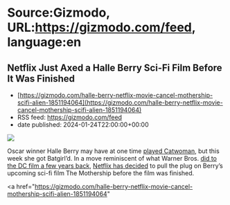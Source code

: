 # Source:Gizmodo, URL:https://gizmodo.com/feed, language:en

## Netflix Just Axed a Halle Berry Sci-Fi Film Before It Was Finished
 - [https://gizmodo.com/halle-berry-netflix-movie-cancel-mothership-scifi-alien-1851194064](https://gizmodo.com/halle-berry-netflix-movie-cancel-mothership-scifi-alien-1851194064)
 - RSS feed: https://gizmodo.com/feed
 - date published: 2024-01-24T22:00:00+00:00

<img class="type:primaryImage" src="https://i.kinja-img.com/image/upload/c_fit,q_80,w_636/4ab2b499a81ba6b63a6f2151d22bc35c.jpg" /><p>Oscar winner Halle Berry may have at one time <a class="sc-1out364-0 dPMosf sc-145m8ut-0 lcFFec js_link" href="https://gizmodo.com/catwoman-the-movie-doesnt-deserve-a-second-chance-but-1825242222">played Catwoman</a>, but this week she got Batgirl’d. In a move reminiscent of what Warner Bros. <a class="sc-1out364-0 dPMosf sc-145m8ut-0 lcFFec js_link" href="https://gizmodo.com/batgirl-movie-canceled-hbo-max-batman-dc-films-warner-1849361909">did to the DC film a few years back</a>, <a class="sc-1out364-0 dPMosf sc-145m8ut-0 lcFFec js_link" href="https://gizmodo.com/netflix-scifi-films-recommendation-snyder-rebel-moon-1851133725">Netflix has decided</a> to pull the plug on Berry’s upcoming sci-fi film The Mothership before the film was finished. </p><p><a href="https://gizmodo.com/halle-berry-netflix-movie-cancel-mothership-scifi-alien-1851194064"

